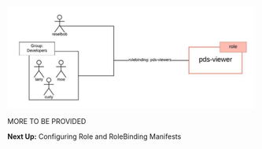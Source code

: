 ![RBAC RoleBindings](https://github.com/reselbob/k8sassets/blob/master/rbac/images/RBAC-RoleBinding.jpeg?raw=true)

 MORE TO BE PROVIDED
 
 **Next Up:** Configuring Role and RoleBinding Manifests